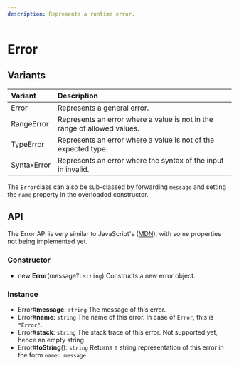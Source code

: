 ```yaml
---
description: Represents a runtime error.
---
```


# Error

## Variants

| Variant | Description |
| :--- | :--- |
| Error | Represents a general error. |
| RangeError | Represents an error where a value is not in the range of allowed values. |
| TypeError | Represents an error where a value is not of the expected type. |
| SyntaxError | Represents an error where the syntax of the input in invalid. |

The `Error`class can also be sub-classed by forwarding `message` and setting the `name` property in the overloaded constructor.

## API

The Error API is very similar to JavaScript's \([MDN](https://developer.mozilla.org/en-US/docs/Web/JavaScript/Reference/Global_Objects/Error)\), with some properties not being implemented yet.

### Constructor

* new **Error**\(message?: `string`\) Constructs a new error object.

### Instance

* Error\#**message**: `string` The message of this error.
* Error\#**name**: `string` The name of this error. In case of `Error`, this is `"Error"`.
* Error\#**stack**: `string` The stack trace of this error. Not supported yet, hence an empty string.
* Error\#**toString**\(\): `string` Returns a string representation of this error in the form `name: message`.




